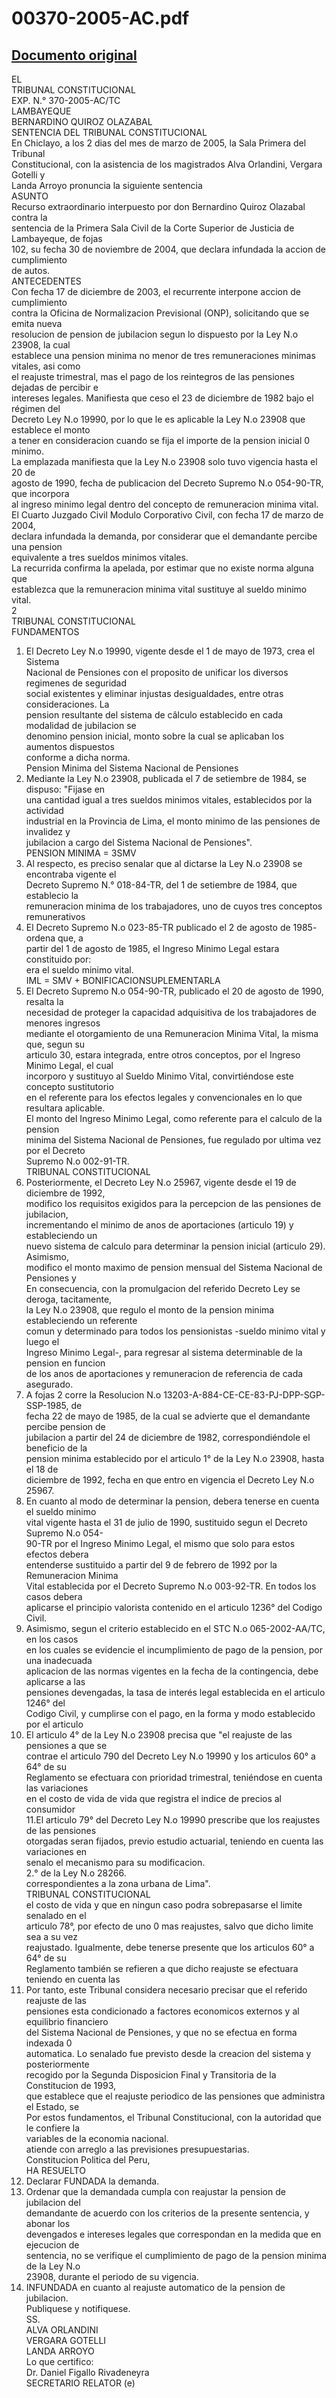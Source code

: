 
00370-2005-AC.pdf
=================
  
[Documento original](https://tc.gob.pe/jurisprudencia/2005/00370-2005-AC.pdf)  
---  
EL  
TRIBUNAL CONSTITUCIONAL  
EXP. N.° 370-2005-AC/TC  
LAMBAYEQUE  
BERNARDINO QUIROZ OLAZABAL  
SENTENCIA DEL TRIBUNAL CONSTITUCIONAL  
En Chiclayo, a los 2 dias del mes de marzo de 2005, la Sala Primera del Tribunal  
Constitucional, con la asistencia de los magistrados Alva Orlandini, Vergara Gotelli y  
Landa Arroyo pronuncia la siguiente sentencia  
ASUNTO  
Recurso extraordinario interpuesto por don Bernardino Quiroz Olazabal contra la  
sentencia de la Primera Sala Civil de la Corte Superior de Justicia de Lambayeque, de fojas  
102, su fecha 30 de noviembre de 2004, que declara infundada la accion de cumplimiento  
de autos.  
ANTECEDENTES  
Con fecha 17 de diciembre de 2003, el recurrente interpone accion de cumplimiento  
contra la Oficina de Normalizacion Previsional (ONP), solicitando que se emita nueva  
resolucion de pension de jubilacion segun lo dispuesto por la Ley N.o 23908, la cual  
establece una pension minima no menor de tres remuneraciones minimas vitales, asi como  
el reajuste trimestral, mas el pago de los reintegros de las pensiones dejadas de percibir e  
intereses legales. Manifiesta que ceso el 23 de diciembre de 1982 bajo el régimen del  
Decreto Ley N.o 19990, por lo que le es aplicable la Ley N.o 23908 que establece el monto  
a tener en consideracion cuando se fija el importe de la pension inicial 0 minimo.  
La emplazada manifiesta que la Ley N.o 23908 solo tuvo vigencia hasta el 20 de  
agosto de 1990, fecha de publicacion del Decreto Supremo N.o 054-90-TR, que incorpora  
al ingreso minimo legal dentro del concepto de remuneracion minima vital.  
El Cuarto Juzgado Civil Modulo Corporativo Civil, con fecha 17 de marzo de 2004,  
declara infundada la demanda, por considerar que el demandante percibe una pension  
equivalente a tres sueldos minimos vitales.  
La recurrida confirma la apelada, por estimar que no existe norma alguna que  
establezca que la remuneracion minima vital sustituye al sueldo minimo vital.  
2  
TRIBUNAL CONSTITUCIONAL  
FUNDAMENTOS  
1. El Decreto Ley N.o 19990, vigente desde el 1 de mayo de 1973, crea el Sistema  
Nacional de Pensiones con el proposito de unificar los diversos regimenes de seguridad  
social existentes y eliminar injustas desigualdades, entre otras consideraciones. La  
pension resultante del sistema de câlculo establecido en cada modalidad de jubilacion se  
denomino pension inicial, monto sobre la cual se aplicaban los aumentos dispuestos  
conforme a dicha norma.  
Pension Minima del Sistema Nacional de Pensiones  
2. Mediante la Ley N.o 23908, publicada el 7 de setiembre de 1984, se dispuso: "Fijase en  
una cantidad igual a tres sueldos minimos vitales, establecidos por la actividad  
industrial en la Provincia de Lima, el monto minimo de las pensiones de invalidez y  
jubilacion a cargo del Sistema Nacional de Pensiones".  
PENSION MINIMA = 3SMV  
3. Al respecto, es preciso senalar que al dictarse la Ley N.o 23908 se encontraba vigente el  
Decreto Supremo N.° 018-84-TR, del 1 de setiembre de 1984, que establecio la  
remuneracion minima de los trabajadores, uno de cuyos tres conceptos remunerativos  
4. El Decreto Supremo N.o 023-85-TR publicado el 2 de agosto de 1985- ordena que, a  
partir del 1 de agosto de 1985, el Ingreso Minimo Legal estara constituido por:  
era el sueldo minimo vital.  
IML = SMV + BONIFICACIONSUPLEMENTARLA  
5. El Decreto Supremo N.o 054-90-TR, publicado el 20 de agosto de 1990, resalta la  
necesidad de proteger la capacidad adquisitiva de los trabajadores de menores ingresos  
mediante el otorgamiento de una Remuneracion Minima Vital, la misma que, segun su  
articulo 30, estara integrada, entre otros conceptos, por el Ingreso Minimo Legal, el cual  
incorporo y sustituyo al Sueldo Minimo Vital, convirtiéndose este concepto sustitutorio  
en el referente para los efectos legales y convencionales en lo que resultara aplicable.  
El monto del Ingreso Minimo Legal, como referente para el calculo de la pension  
minima del Sistema Nacional de Pensiones, fue regulado por ultima vez por el Decreto  
Supremo N.o 002-91-TR.  
TRIBUNAL CONSTITUCIONAL  
6. Posteriormente, el Decreto Ley N.o 25967, vigente desde el 19 de diciembre de 1992,  
modifico los requisitos exigidos para la percepcion de las pensiones de jubilacion,  
incrementando el minimo de anos de aportaciones (articulo 19) y estableciendo un  
nuevo sistema de calculo para determinar la pension inicial (articulo 29). Asimismo,  
modifico el monto maximo de pension mensual del Sistema Nacional de Pensiones y  
En consecuencia, con la promulgacion del referido Decreto Ley se deroga, tacitamente,  
la Ley N.o 23908, que regulo el monto de la pension minima estableciendo un referente  
comun y determinado para todos los pensionistas -sueldo minimo vital y luego el  
Ingreso Minimo Legal-, para regresar al sistema determinable de la pension en funcion  
de los anos de aportaciones y remuneracion de referencia de cada asegurado.  
7. A fojas 2 corre la Resolucion N.o 13203-A-884-CE-CE-83-PJ-DPP-SGP-SSP-1985, de  
fecha 22 de mayo de 1985, de la cual se advierte que el demandante percibe pension de  
jubilacion a partir del 24 de diciembre de 1982, correspondiéndole el beneficio de la  
pension minima establecido por el articulo 1° de la Ley N.o 23908, hasta el 18 de  
diciembre de 1992, fecha en que entro en vigencia el Decreto Ley N.o 25967.  
8. En cuanto al modo de determinar la pension, debera tenerse en cuenta el sueldo minimo  
vital vigente hasta el 31 de julio de 1990, sustituido segun el Decreto Supremo N.o 054-  
90-TR por el Ingreso Minimo Legal, el mismo que solo para estos efectos debera  
entenderse sustituido a partir del 9 de febrero de 1992 por la Remuneracion Minima  
Vital establecida por el Decreto Supremo N.o 003-92-TR. En todos los casos debera  
aplicarse el principio valorista contenido en el articulo 1236° del Codigo Civil.  
9. Asimismo, segun el criterio establecido en el STC N.o 065-2002-AA/TC, en los casos  
en los cuales se evidencie el incumplimiento de pago de la pension, por una inadecuada  
aplicacion de las normas vigentes en la fecha de la contingencia, debe aplicarse a las  
pensiones devengadas, la tasa de interés legal establecida en el articulo 1246° del  
Codigo Civil, y cumplirse con el pago, en la forma y modo establecido por el articulo  
10. El articulo 4° de la Ley N.o 23908 precisa que "el reajuste de las pensiones a que se  
contrae el articulo 790 del Decreto Ley N.o 19990 y los articulos 60° a 64° de su  
Reglamento se efectuara con prioridad trimestral, teniéndose en cuenta las variaciones  
en el costo de vida de vida que registra el indice de precios al consumidor  
11.El articulo 79° del Decreto Ley N.o 19990 prescribe que los reajustes de las pensiones  
otorgadas seran fijados, previo estudio actuarial, teniendo en cuenta las variaciones en  
senalo el mecanismo para su modificacion.  
2.° de la Ley N.o 28266.  
correspondientes a la zona urbana de Lima".  
TRIBUNAL CONSTITUCIONAL  
el costo de vida y que en ningun caso podra sobrepasarse el limite senalado en el  
articulo 78°, por efecto de uno 0 mas reajustes, salvo que dicho limite sea a su vez  
reajustado. Igualmente, debe tenerse presente que los articulos 60° a 64° de su  
Reglamento también se refieren a que dicho reajuste se efectuara teniendo en cuenta las  
12. Por tanto, este Tribunal considera necesario precisar que el referido reajuste de las  
pensiones esta condicionado a factores economicos externos y al equilibrio financiero  
del Sistema Nacional de Pensiones, y que no se efectua en forma indexada 0  
automatica. Lo senalado fue previsto desde la creacion del sistema y posteriormente  
recogido por la Segunda Disposicion Final y Transitoria de la Constitucion de 1993,  
que establece que el reajuste periodico de las pensiones que administra el Estado, se  
Por estos fundamentos, el Tribunal Constitucional, con la autoridad que le confiere la  
variables de la economia nacional.  
atiende con arreglo a las previsiones presupuestarias.  
Constitucion Politica del Peru,  
HA RESUELTO  
1. Declarar FUNDADA la demanda.  
2. Ordenar que la demandada cumpla con reajustar la pension de jubilacion del  
demandante de acuerdo con los criterios de la presente sentencia, y abonar los  
devengados e intereses legales que correspondan en la medida que en ejecucion de  
sentencia, no se verifique el cumplimiento de pago de la pension minima de la Ley N.o  
23908, durante el periodo de su vigencia.  
3. INFUNDADA en cuanto al reajuste automatico de la pension de jubilacion.  
Publiquese y notifiquese.  
SS.  
ALVA ORLANDINI  
VERGARA GOTELLI  
LANDA ARROYO  
Lo que certifico:  
Dr. Daniel Figallo Rivadeneyra  
SECRETARIO RELATOR (e)